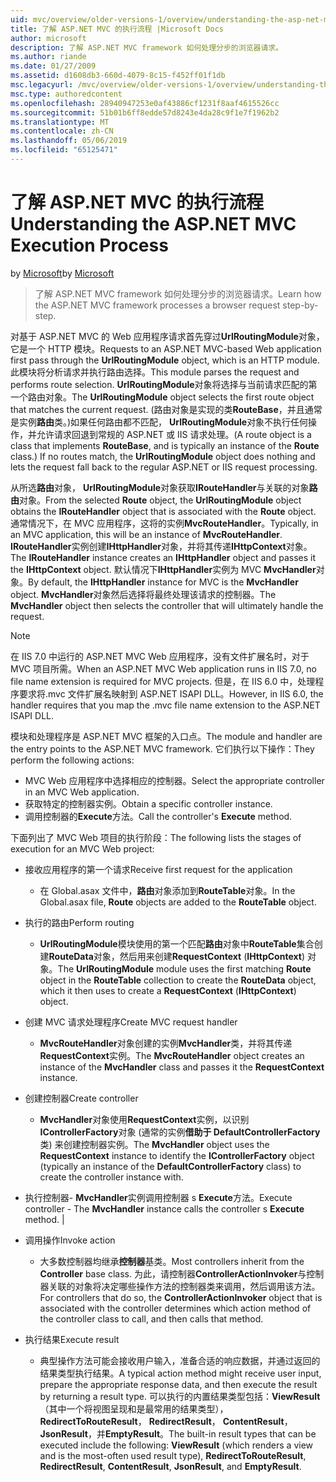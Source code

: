 ```yaml
---
uid: mvc/overview/older-versions-1/overview/understanding-the-asp-net-mvc-execution-process
title: 了解 ASP.NET MVC 的执行流程 |Microsoft Docs
author: microsoft
description: 了解 ASP.NET MVC framework 如何处理分步的浏览器请求。
ms.author: riande
ms.date: 01/27/2009
ms.assetid: d1608db3-660d-4079-8c15-f452ff01f1db
msc.legacyurl: /mvc/overview/older-versions-1/overview/understanding-the-asp-net-mvc-execution-process
msc.type: authoredcontent
ms.openlocfilehash: 28940947253e0af43886cf1231f8aaf4615526cc
ms.sourcegitcommit: 51b01b6ff8edde57d8243e4da28c9f1e7f1962b2
ms.translationtype: MT
ms.contentlocale: zh-CN
ms.lasthandoff: 05/06/2019
ms.locfileid: "65125471"
---
```

# <a name="understanding-the-aspnet-mvc-execution-process"></a><span data-ttu-id="d9d6e-103">了解 ASP.NET MVC 的执行流程</span><span class="sxs-lookup"><span data-stu-id="d9d6e-103">Understanding the ASP.NET MVC Execution Process</span></span>

<span data-ttu-id="d9d6e-104">by [Microsoft](https://github.com/microsoft)</span><span class="sxs-lookup"><span data-stu-id="d9d6e-104">by [Microsoft](https://github.com/microsoft)</span></span>

> <span data-ttu-id="d9d6e-105">了解 ASP.NET MVC framework 如何处理分步的浏览器请求。</span><span class="sxs-lookup"><span data-stu-id="d9d6e-105">Learn how the ASP.NET MVC framework processes a browser request step-by-step.</span></span>

<span data-ttu-id="d9d6e-106">对基于 ASP.NET MVC 的 Web 应用程序请求首先穿过**UrlRoutingModule**对象，它是一个 HTTP 模块。</span><span class="sxs-lookup"><span data-stu-id="d9d6e-106">Requests to an ASP.NET MVC-based Web application first pass through the **UrlRoutingModule** object, which is an HTTP module.</span></span> <span data-ttu-id="d9d6e-107">此模块将分析请求并执行路由选择。</span><span class="sxs-lookup"><span data-stu-id="d9d6e-107">This module parses the request and performs route selection.</span></span> <span data-ttu-id="d9d6e-108">**UrlRoutingModule**对象将选择与当前请求匹配的第一个路由对象。</span><span class="sxs-lookup"><span data-stu-id="d9d6e-108">The **UrlRoutingModule** object selects the first route object that matches the current request.</span></span> <span data-ttu-id="d9d6e-109">(路由对象是实现的类**RouteBase**，并且通常是实例**路由**类。)如果任何路由都不匹配， **UrlRoutingModule**对象不执行任何操作，并允许请求回退到常规的 ASP.NET 或 IIS 请求处理。</span><span class="sxs-lookup"><span data-stu-id="d9d6e-109">(A route object is a class that implements **RouteBase**, and is typically an instance of the **Route** class.) If no routes match, the **UrlRoutingModule** object does nothing and lets the request fall back to the regular ASP.NET or IIS request processing.</span></span>

<span data-ttu-id="d9d6e-110">从所选**路由**对象， **UrlRoutingModule**对象获取**IRouteHandler**与关联的对象**路由**对象。</span><span class="sxs-lookup"><span data-stu-id="d9d6e-110">From the selected **Route** object, the **UrlRoutingModule** object obtains the **IRouteHandler** object that is associated with the **Route** object.</span></span> <span data-ttu-id="d9d6e-111">通常情况下，在 MVC 应用程序，这将的实例**MvcRouteHandler**。</span><span class="sxs-lookup"><span data-stu-id="d9d6e-111">Typically, in an MVC application, this will be an instance of **MvcRouteHandler**.</span></span> <span data-ttu-id="d9d6e-112">**IRouteHandler**实例创建**IHttpHandler**对象，并将其传递**IHttpContext**对象。</span><span class="sxs-lookup"><span data-stu-id="d9d6e-112">The **IRouteHandler** instance creates an **IHttpHandler** object and passes it the **IHttpContext** object.</span></span> <span data-ttu-id="d9d6e-113">默认情况下**IHttpHandler**实例为 MVC **MvcHandler**对象。</span><span class="sxs-lookup"><span data-stu-id="d9d6e-113">By default, the **IHttpHandler** instance for MVC is the **MvcHandler** object.</span></span> <span data-ttu-id="d9d6e-114">**MvcHandler**对象然后选择将最终处理该请求的控制器。</span><span class="sxs-lookup"><span data-stu-id="d9d6e-114">The **MvcHandler** object then selects the controller that will ultimately handle the request.</span></span>

> [!NOTE]
> <span data-ttu-id="d9d6e-115">在 IIS 7.0 中运行的 ASP.NET MVC Web 应用程序，没有文件扩展名时，对于 MVC 项目所需。</span><span class="sxs-lookup"><span data-stu-id="d9d6e-115">When an ASP.NET MVC Web application runs in IIS 7.0, no file name extension is required for MVC projects.</span></span> <span data-ttu-id="d9d6e-116">但是，在 IIS 6.0 中，处理程序要求将.mvc 文件扩展名映射到 ASP.NET ISAPI DLL。</span><span class="sxs-lookup"><span data-stu-id="d9d6e-116">However, in IIS 6.0, the handler requires that you map the .mvc file name extension to the ASP.NET ISAPI DLL.</span></span>

<span data-ttu-id="d9d6e-117">模块和处理程序是 ASP.NET MVC 框架的入口点。</span><span class="sxs-lookup"><span data-stu-id="d9d6e-117">The module and handler are the entry points to the ASP.NET MVC framework.</span></span> <span data-ttu-id="d9d6e-118">它们执行以下操作：</span><span class="sxs-lookup"><span data-stu-id="d9d6e-118">They perform the following actions:</span></span>

- <span data-ttu-id="d9d6e-119">MVC Web 应用程序中选择相应的控制器。</span><span class="sxs-lookup"><span data-stu-id="d9d6e-119">Select the appropriate controller in an MVC Web application.</span></span>
- <span data-ttu-id="d9d6e-120">获取特定的控制器实例。</span><span class="sxs-lookup"><span data-stu-id="d9d6e-120">Obtain a specific controller instance.</span></span>
- <span data-ttu-id="d9d6e-121">调用控制器的**Execute**方法。</span><span class="sxs-lookup"><span data-stu-id="d9d6e-121">Call the controller's **Execute** method.</span></span>

<span data-ttu-id="d9d6e-122">下面列出了 MVC Web 项目的执行阶段：</span><span class="sxs-lookup"><span data-stu-id="d9d6e-122">The following lists the stages of execution for an MVC Web project:</span></span>

- <span data-ttu-id="d9d6e-123">接收应用程序的第一个请求</span><span class="sxs-lookup"><span data-stu-id="d9d6e-123">Receive first request for the application</span></span> 

    - <span data-ttu-id="d9d6e-124">在 Global.asax 文件中，**路由**对象添加到**RouteTable**对象。</span><span class="sxs-lookup"><span data-stu-id="d9d6e-124">In the Global.asax file, **Route** objects are added to the **RouteTable** object.</span></span>
- <span data-ttu-id="d9d6e-125">执行的路由</span><span class="sxs-lookup"><span data-stu-id="d9d6e-125">Perform routing</span></span> 

    - <span data-ttu-id="d9d6e-126">**UrlRoutingModule**模块使用的第一个匹配**路由**对象中**RouteTable**集合创建**RouteData**对象，然后用来创建**RequestContext** (**IHttpContext**) 对象。</span><span class="sxs-lookup"><span data-stu-id="d9d6e-126">The **UrlRoutingModule** module uses the first matching **Route** object in the **RouteTable** collection to create the **RouteData** object, which it then uses to create a **RequestContext** (**IHttpContext**) object.</span></span>
- <span data-ttu-id="d9d6e-127">创建 MVC 请求处理程序</span><span class="sxs-lookup"><span data-stu-id="d9d6e-127">Create MVC request handler</span></span> 

    - <span data-ttu-id="d9d6e-128">**MvcRouteHandler**对象创建的实例**MvcHandler**类，并将其传递**RequestContext**实例。</span><span class="sxs-lookup"><span data-stu-id="d9d6e-128">The **MvcRouteHandler** object creates an instance of the **MvcHandler** class and passes it the **RequestContext** instance.</span></span>
- <span data-ttu-id="d9d6e-129">创建控制器</span><span class="sxs-lookup"><span data-stu-id="d9d6e-129">Create controller</span></span> 

    - <span data-ttu-id="d9d6e-130">**MvcHandler**对象使用**RequestContext**实例，以识别**IControllerFactory**对象 (通常的实例**借助于 DefaultControllerFactory**类) 来创建控制器实例。</span><span class="sxs-lookup"><span data-stu-id="d9d6e-130">The **MvcHandler** object uses the **RequestContext** instance to identify the **IControllerFactory** object (typically an instance of the **DefaultControllerFactory** class) to create the controller instance with.</span></span>
- <span data-ttu-id="d9d6e-131">执行控制器- **MvcHandler**实例调用控制器 s **Execute**方法。</span><span class="sxs-lookup"><span data-stu-id="d9d6e-131">Execute controller - The **MvcHandler** instance calls the controller s **Execute** method.</span></span> |
- <span data-ttu-id="d9d6e-132">调用操作</span><span class="sxs-lookup"><span data-stu-id="d9d6e-132">Invoke action</span></span> 

    - <span data-ttu-id="d9d6e-133">大多数控制器均继承**控制器**基类。</span><span class="sxs-lookup"><span data-stu-id="d9d6e-133">Most controllers inherit from the **Controller** base class.</span></span> <span data-ttu-id="d9d6e-134">为此，请控制器**ControllerActionInvoker**与控制器关联的对象将决定哪些操作方法的控制器类来调用，然后调用该方法。</span><span class="sxs-lookup"><span data-stu-id="d9d6e-134">For controllers that do so, the **ControllerActionInvoker** object that is associated with the controller determines which action method of the controller class to call, and then calls that method.</span></span>
- <span data-ttu-id="d9d6e-135">执行结果</span><span class="sxs-lookup"><span data-stu-id="d9d6e-135">Execute result</span></span> 

    - <span data-ttu-id="d9d6e-136">典型操作方法可能会接收用户输入，准备合适的响应数据，并通过返回的结果类型执行结果。</span><span class="sxs-lookup"><span data-stu-id="d9d6e-136">A typical action method might receive user input, prepare the appropriate response data, and then execute the result by returning a result type.</span></span> <span data-ttu-id="d9d6e-137">可以执行的内置结果类型包括：**ViewResult** （其中一个将视图呈现和是最常用的结果类型）， **RedirectToRouteResult**， **RedirectResult**， **ContentResult**， **JsonResult**，并**EmptyResult**。</span><span class="sxs-lookup"><span data-stu-id="d9d6e-137">The built-in result types that can be executed include the following: **ViewResult** (which renders a view and is the most-often used result type), **RedirectToRouteResult**, **RedirectResult**, **ContentResult**, **JsonResult**, and **EmptyResult**.</span></span>
